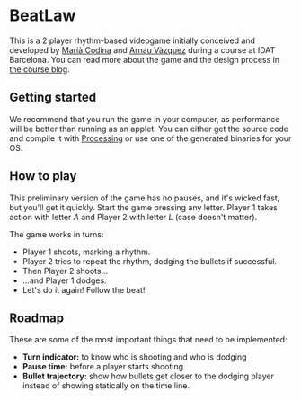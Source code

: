 # BeatLaw

This is a 2 player rhythm-based videogame initially conceived and developed by [Marià Codina](http://mariaambaccent.com/) and 
[Arnau Vàzquez](http://softwaremeetsdesign.com) during a course at IDAT Barcelona.
You can read more about the game and the design process in [the course blog](https://tallergamemod2011.wordpress.com/).  

## Getting started

We recommend that you run the game in your computer, as performance will be better than running as an applet.
You can either get the source code and compile it with [Processing](http://processing.org) or use one of the generated binaries
for your OS.

## How to play

This preliminary version of the game has no pauses, and it's wicked fast, but you'll get it quickly.
Start the game pressing any letter. Player 1 takes action with letter _A_ and Player 2 with letter _L_ (case doesn't matter).

The game works in turns:

 * Player 1 shoots, marking a rhythm.
 * Player 2 tries to repeat the rhythm, dodging the bullets if successful.
 * Then Player 2 shoots...
 * ...and Player 1 dodges.
 * Let's do it again! Follow the beat! 

## Roadmap

These are some of the most important things that need to be implemented:

 * __Turn indicator:__ to know who is shooting and who is dodging
 * __Pause time:__ before a player starts shooting
 * __Bullet trajectory:__ show how bullets get closer to the dodging player instead
    of showing statically on the time line. 
